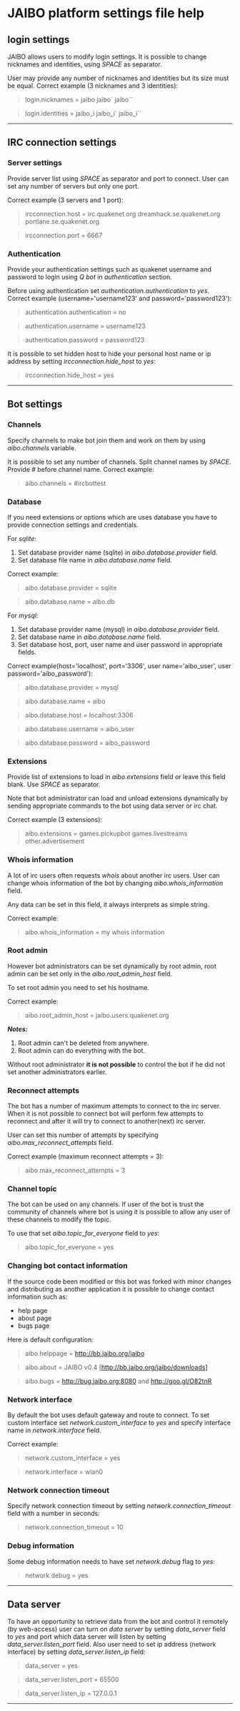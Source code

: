 # JAIBO platform settings file help

## login settings
JAIBO allows users to modify login settings. It is possible to change nicknames and identities, using *SPACE* as separator.

User may provide any number of nicknames and identities but its size must be equal.
Correct example (3 nicknames and 3 identities):

> login.nicknames = jaibo jaibo` jaibo``

> login.identities = jaibo_i jaibo_i` jaibo_i``

___

## IRC connection settings
### Server settings
Provide server list using *SPACE* as separator and port to connect. User can set any number of servers but only one port.

Correct example (3 servers and 1 port):
> ircconnection.host = irc.quakenet.org dreamhack.se.quakenet.org portlane.se.quakenet.org

> ircconnection.port = 6667

### Authentication
Provide your authentication settings such as quakenet username and password to login using *Q bot* in *authentication* section.

Before using authentication set *authentication.authentication* to *yes*. Correct example (username='username123' and password='password123'):

> authentication.authentication = no

> authentication.username = username123

> authentication.password = password123

It is possible to set hidden host to hide your personal host name or ip address by setting *ircconnection.hide_host* to *yes*:

> ircconnection.hide_host = yes

___

## Bot settings

### Channels

Specify channels to make bot join them and work on them by using *aibo.channels* variable.

It is possible to set any number of channels. Split channel names by *SPACE*. Provide *#* before channel name. Correct example:

> aibo.channels = #ircbottest

### Database

If you need extensions or options which are uses database you have to provide connection settings and credentials.

For *sqlite*:

 1. Set database provider name (sqlite) in *aibo.database.provider* field.
 2. Set database file name in *aibo.database.name* field.

 Correct example:

> aibo.database.provider = sqlite

> aibo.database.name = aibo.db

For *mysql*:

 1. Set database provider name (mysql) in *aibo.database.provider* field.
 2. Set database name in *aibo.database.name* field.
 3. Set database host, port, user name and user password in appropriate fields.

 Correct example(host='localhost', port='3306', user name='aibo_user', user password='aibo_password'):

> aibo.database.provider = mysql

> aibo.database.name = aibo

> aibo.database.host = localhost:3306

> aibo.database.username = aibo_user

> aibo.database.password = aibo_password

### Extensions
Provide list of extensions to load in *aibo.extensions* field or leave this field blank. Use *SPACE* as separator.

Note that bot administrator can load and unload extensions dynamically by sending appropriate commands to the bot using data server or irc chat.

Correct example (3 extensions):

> aibo.extensions = games.pickupbot games.livestreams other.advertisement

### Whois information
A lot of irc users often requests *whois* about another irc users. User can change whois information of the bot by changing *aibo.whois_information* field.

Any data can be set in this field, it always interprets as simple string.

Correct example:

> aibo.whois_information = my whois information

### Root admin
However bot administrators can be set dynamically by root admin, root admin can be set only in the *aibo.root_admin_host* field.

To set root admin you need to set his hostname.

Correct example:

> aibo.root_admin_host = jaibo.users.quakenet.org

***Notes:***

 1. Root admin can't be deleted from anywhere.
 2. Root admin can do everything with the bot.

Without root administrator **it is not possible** to control the bot if he did not set another administrators earlier.

### Reconnect attempts
The bot has a number of maximum attempts to connect to the irc server.
When it is not possible to connect bot will perform few attempts to reconnect and after it will try to connect to another(next) irc server.

User can set this number of attempts by specifying *aibo.max_reconnect_attempts* field.

Correct example (maximum reconnect attempts = 3):

> aibo.max_reconnect_attempts = 3

### Channel topic
The bot can be used on any channels. If user of the bot is trust the community of channels where bot is using it is possible to allow any user of these channels to modify the topic.

To use that set *aibo.topic_for_everyone* field to *yes*:

> aibo.topic_for_everyone = yes

### Changing bot contact information
If the source code been modified or this bot was forked with minor changes and distributing as another application it is possible to change contact information such as:

 * help page
 * about page
 * bugs page

Here is default configuration:

> aibo.helppage = http://bb.jaibo.org/jaibo

> aibo.about = JAIBO v0.4 [http://bb.jaibo.org/jaibo/downloads]

> aibo.bugs = http://bug.jaibo.org:8080 and http://goo.gl/O82tnR

### Network interface
By default the bot uses default gateway and route to connect. To set custom interface set *network.custom_interface* to *yes* and specify interface name in *network.interface* field.

Correct example:

> network.custom_interface = yes

> network.interface = wlan0

### Network connection timeout
Specify network connection timeout by setting *network.connection_timeout* field with a number in seconds:

> network.connection_timeout = 10

### Debug information
Some debug information needs to have set *network.debug* flag to *yes*:

> network.debug = yes

___

## Data server
To have an opportunity to retrieve data from the bot and control it remotely (by web-access) user can turn on *data server* by setting *data_server* field to *yes* and port which data server will listen by setting *data_server.listen_port* field.
Also user need to set ip address (network interface) by setting *data_server.listen_ip* field:

> data_server = yes

> data_server.listen_port = 65500

> data_server.listen_ip = 127.0.0.1

___